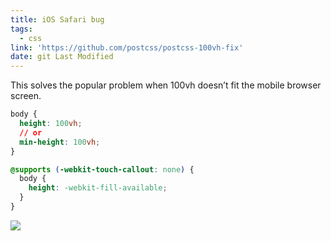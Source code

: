```yaml
---
title: iOS Safari bug
tags:
  - css
link: 'https://github.com/postcss/postcss-100vh-fix'
date: git Last Modified
---
```


This solves the popular problem when 100vh doesn’t fit the mobile browser screen.

```css
body {
  height: 100vh;
  // or
  min-height: 100vh;
}

@supports (-webkit-touch-callout: none) {
  body {
    height: -webkit-fill-available;
  }
}
```

![](https://camo.githubusercontent.com/3b73212cf082c81ce5e2369aa1b7d37ae47941f1/68747470733a2f2f6d6178696d696c69616e7363686d6974742e6d652f706f7374732f6373732d31303076682d6d6f62696c652d62726f77736572732f6c6c642d6d696e696d616c2d76732d6e6f726d616c2d75694032782e706e67)
